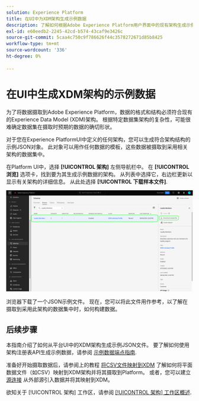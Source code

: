 ```yaml
---
solution: Experience Platform
title: 在UI中为XDM架构生成示例数据
description: 了解如何根据Adobe Experience Platform用户界面中的现有架构生成示例JSON数据。
exl-id: e60eedb2-2245-42cd-b574-43caf9e3426c
source-git-commit: 5caa4c750c9f786626f44c3578272671d85b8425
workflow-type: tm+mt
source-wordcount: '336'
ht-degree: 0%

---
```


# 在UI中生成XDM架构的示例数据

为了将数据摄取到Adobe Experience Platform，数据的格式和结构必须符合现有的Experience Data Model (XDM)架构。 根据特定数据集架构的复杂性，可能很难确定数据集在摄取时预期的数据的确切形状。

对于您在Experience PlatformUI中定义的任何架构，您可以生成符合架构结构的示例JSON对象。 此对象可以用作任何数据的模板，这些数据被摄取到采用相关架构的数据集中。

在Platform UI中，选择 **[!UICONTROL 架构]** 左侧导航栏中。 在 **[!UICONTROL 浏览]** 选项卡，找到要为其生成示例数据的架构。 从列表中选择它，右边栏更新以显示有关架构的详细信息。 从此处选择 **[!UICONTROL 下载样本文件]**.

![](../images/ui/sample/sample-data.png)

浏览器下载了一个JSON示例文件。 现在，您可以将此文件用作参考，以了解在摄取到采用此架构的数据集中时，如何构建数据。

## 后续步骤

本指南介绍了如何从平台UI中的XDM架构生成示例JSON文件。 要了解如何使用架构注册表API生成示例数据，请参阅 [示例数据端点指南](../api/sample-data.md).

准备好开始摄取数据后，请参阅上的教程 [将CSV文件映射到XDM](../../ingestion/tutorials/map-csv/overview.md) 了解如何将平面数据文件（如CSV）映射到XDM架构并将其摄取到Platform。 或者，您可以建立 [源连接](../../sources/home.md) 从外部源引入数据并将其映射到XDM。

欲知关于 [!UICONTROL 架构] 工作区，请参阅 [[!UICONTROL 架构] 工作区概述](./overview.md).
